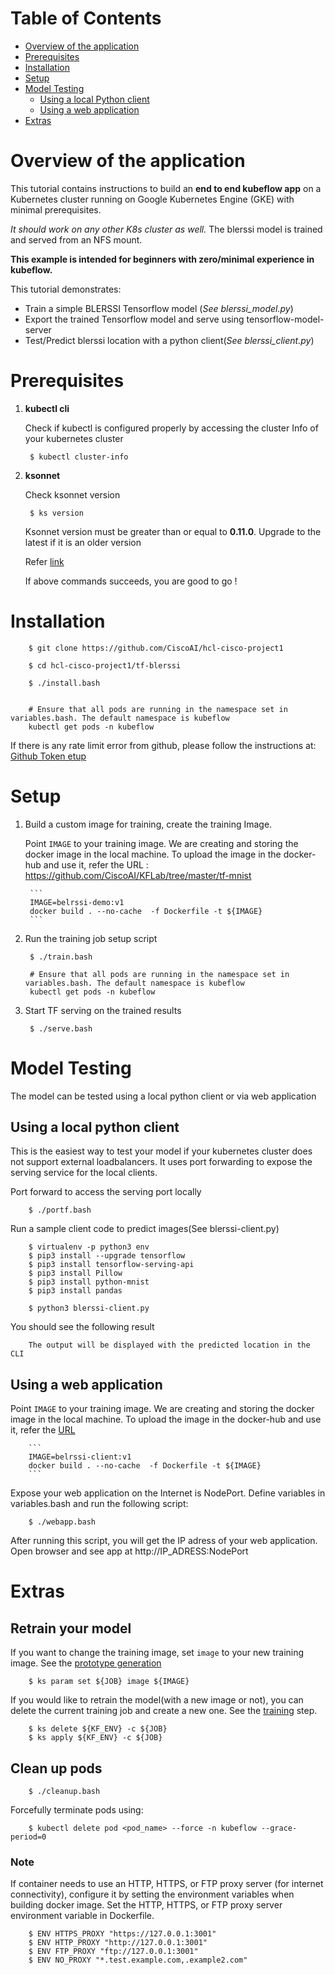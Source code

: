 # Table of Contents
- [Overview of the application](#overview-of-the-application)
- [Prerequisites](#prerequisites)
- [Installation](#installation)
- [Setup](#setup)
- [Model Testing](#model-testing)
    - [Using a local Python client](#using-a-local-python-client)
    - [Using a web application](#using-a-web-application)
- [Extras](#extras)

# Overview of the application
This tutorial contains instructions to build an **end to end kubeflow app** on a
Kubernetes cluster running on Google Kubernetes Engine (GKE) with minimal prerequisites.

*It should work on any other K8s cluster as well.*
The blerssi model is trained and served from an NFS mount.

**This example is intended for
beginners with zero/minimal experience in kubeflow.**

This tutorial demonstrates:

* Train a simple BLERSSI Tensorflow model (*See blerssi_model.py*)
* Export the trained Tensorflow model and serve using tensorflow-model-server
* Test/Predict blerssi location with a python client(*See blerssi_client.py*)

# Prerequisites

1. **kubectl cli**

   Check if kubectl  is configured properly by accessing the cluster Info of your kubernetes cluster

        $ kubectl cluster-info

2. **ksonnet**

    Check ksonnet version

        $ ks version

    Ksonnet version must be greater than or equal to **0.11.0**. Upgrade to the latest if it is an older version

    Refer [link](https://github.com/ksonnet/ksonnet/releases)

   If above commands succeeds, you are good to go !


# Installation

        $ git clone https://github.com/CiscoAI/hcl-cisco-project1

        $ cd hcl-cisco-project1/tf-blerssi

        $ ./install.bash


        # Ensure that all pods are running in the namespace set in variables.bash. The default namespace is kubeflow
        kubectl get pods -n kubeflow

  If there is any rate limit error from github, please follow the instructions at: [Github Token etup](https://github.com/ksonnet/ksonnet/blob/master/docs/troubleshooting.md#github-rate-limiting-errors)


# Setup

1. Build a custom image for training, create the training Image.

   Point `IMAGE` to your training image. 
   We are creating and storing the docker image in the local machine.
   To upload the image in the docker-hub and use it, refer the URL : https://github.com/CiscoAI/KFLab/tree/master/tf-mnist

        ```
        IMAGE=belrssi-demo:v1
        docker build . --no-cache  -f Dockerfile -t ${IMAGE}
        ```

2. Run the training job setup script

        
        $ ./train.bash
        
        # Ensure that all pods are running in the namespace set in variables.bash. The default namespace is kubeflow
        kubectl get pods -n kubeflow
        

3. Start TF serving on the trained results

        
        $ ./serve.bash
        

# Model Testing

The model can be tested using a local python client or via web application

## Using a local python client

This is the easiest way to test your model if your kubernetes cluster does not
support external loadbalancers. It uses port forwarding to expose the serving
service for the local clients.

Port forward to access the serving port locally

        $ ./portf.bash


Run a sample client code to predict images(See blerssi-client.py)

        $ virtualenv -p python3 env
        $ pip3 install --upgrade tensorflow
        $ pip3 install tensorflow-serving-api
        $ pip3 install Pillow
        $ pip3 install python-mnist
        $ pip3 install pandas

        $ python3 blerssi-client.py

You should see the following result

        The output will be displayed with the predicted location in the CLI

## Using a web application

Point `IMAGE` to your training image. We are creating and storing the docker image in the local machine.   To upload the image in the docker-hub and use it, refer the [URL](https://github.com/CiscoAI/KFLab/tree/master/tf-mnist)

        ```
        IMAGE=belrssi-client:v1
        docker build . --no-cache  -f Dockerfile -t ${IMAGE}
        ```
Expose your web application on the Internet is NodePort. Define variables in variables.bash and run the following script:

        $ ./webapp.bash

After running this script, you will get the IP adress of your web application. Open browser and see app at http://IP_ADRESS:NodePort


# Extras

## Retrain your model

If you want to change the training image, set `image` to your new training
image. See the [prototype
generation](https://github.com/CiscoAI/kubeflow-workflows/blob/d6d002f674c2201ec449ebd1e1d28fb335a64d1e/mnist/train.bash#L21)

        $ ks param set ${JOB} image ${IMAGE}

If you would like to retrain the model(with a new image or not), you can delete the current training job and create a new one. See the [training](https://github.com/CiscoAI/kubeflow-workflows/blob/6d002f674c2201ec449ebd1e1d28fb335a64d1e/mnist/train.bash#L28) step.

        $ ks delete ${KF_ENV} -c ${JOB}
        $ ks apply ${KF_ENV} -c ${JOB}

## Clean up pods
	
        $ ./cleanup.bash

   Forcefully terminate pods using:
   
   	    $ kubectl delete pod <pod_name> --force -n kubeflow --grace-period=0
	
### Note

If container needs to use an HTTP, HTTPS, or FTP proxy server (for internet connectivity), configure it by setting the environment variables when building docker image. Set the HTTP, HTTPS, or FTP proxy server environment variable in Dockerfile.
    
        $ ENV HTTPS_PROXY "https://127.0.0.1:3001"
        $ ENV HTTP_PROXY "http://127.0.0.1:3001"
        $ ENV FTP_PROXY "ftp://127.0.0.1:3001"
        $ ENV NO_PROXY "*.test.example.com,.example2.com"
    
